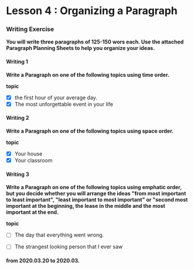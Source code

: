 # Lesson 4 : Organizing a Paragraph

### Writing Exercise
**You will write three paragraphs of 125-150 wors each. Use the attached Paragraph Planning Sheets to help you organize your ideas.**

#### Writing 1
**Write a Paragraph on one of the following topics using time order.**

**topic**

- [x] the first hour of your average day.
- [x] The most unforgettable event in your life

#### Writing 2
**Write a Paragraph on one of the following topics using space order.**

**topic**

- [x] Your house
- [x] Your classroom

#### Writing 3
**Write a Paragraph on one of the following topics using emphatic order, but you decide whether you will arrange the ideas "from most important to least important", "least important to most important" or "second most important at the beginning, the lease in the middle and the most important at the end.**

**topic**

- [ ] The day that everything went wrong.
- [ ] The strangest looking person that I ever saw

  

#### from 2020.03.20 to 2020.03.